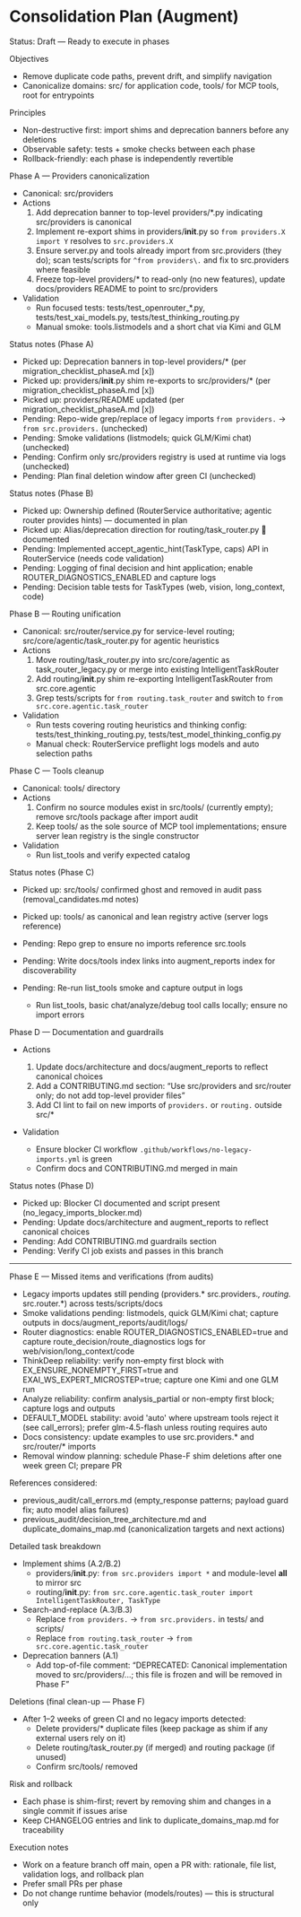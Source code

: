 # Consolidation Plan (Augment)

Status: Draft — Ready to execute in phases

Objectives
- Remove duplicate code paths, prevent drift, and simplify navigation
- Canonicalize domains: src/ for application code, tools/ for MCP tools, root for entrypoints

Principles
- Non-destructive first: import shims and deprecation banners before any deletions
- Observable safety: tests + smoke checks between each phase
- Rollback-friendly: each phase is independently revertible

Phase A — Providers canonicalization
- Canonical: src/providers
- Actions
  1) Add deprecation banner to top-level providers/*.py indicating src/providers is canonical
  2) Implement re-export shims in providers/__init__.py so `from providers.X import Y` resolves to `src.providers.X`
  3) Ensure server.py and tools already import from src.providers (they do); scan tests/scripts for `^from providers\.` and fix to src.providers where feasible
  4) Freeze top-level providers/* to read-only (no new features), update docs/providers README to point to src/providers
- Validation
  - Run focused tests: tests/test_openrouter_*.py, tests/test_xai_models.py, tests/test_thinking_routing.py
  - Manual smoke: tools.listmodels and a short chat via Kimi and GLM


Status notes (Phase A)
- Picked up: Deprecation banners in top-level providers/* (per migration_checklist_phaseA.md [x])
- Picked up: providers/__init__.py shim re-exports to src/providers/* (per migration_checklist_phaseA.md [x])
- Picked up: providers/README updated (per migration_checklist_phaseA.md [x])
- Pending: Repo-wide grep/replace of legacy imports `from providers.` → `from src.providers.` (unchecked)
- Pending: Smoke validations (listmodels; quick GLM/Kimi chat) (unchecked)
- Pending: Confirm only src/providers registry is used at runtime via logs (unchecked)
- Pending: Plan final deletion window after green CI (unchecked)


Status notes (Phase B)
- Picked up: Ownership defined (RouterService authoritative; agentic router provides hints) — documented in plan
- Picked up: Alias/deprecation direction for routing/task_router.py  documented
- Pending: Implemented accept_agentic_hint(TaskType, caps) API in RouterService (needs code validation)
- Pending: Logging of final decision and hint application; enable ROUTER_DIAGNOSTICS_ENABLED and capture logs
- Pending: Decision table tests for TaskTypes (web, vision, long_context, code)

Phase B — Routing unification
- Canonical: src/router/service.py for service-level routing; src/core/agentic/task_router.py for agentic heuristics
- Actions
  1) Move routing/task_router.py into src/core/agentic as task_router_legacy.py or merge into existing IntelligentTaskRouter
  2) Add routing/__init__.py shim re-exporting IntelligentTaskRouter from src.core.agentic
  3) Grep tests/scripts for `from routing.task_router` and switch to `from src.core.agentic.task_router`
- Validation
  - Run tests covering routing heuristics and thinking config: tests/test_thinking_routing.py, tests/test_model_thinking_config.py
  - Manual check: RouterService preflight logs models and auto selection paths

Phase C — Tools cleanup
- Canonical: tools/ directory
- Actions
  1) Confirm no source modules exist in src/tools/ (currently empty); remove src/tools package after import audit
  2) Keep tools/ as the sole source of MCP tool implementations; ensure server lean registry is the single constructor
- Validation
  - Run list_tools and verify expected catalog

Status notes (Phase C)
- Picked up: src/tools/ confirmed ghost and removed in audit pass (removal_candidates.md notes)
- Picked up: tools/ as canonical and lean registry active (server logs reference)
- Pending: Repo grep to ensure no imports reference src.tools
- Pending: Write docs/tools index links into augment_reports index for discoverability
- Pending: Re-run list_tools smoke and capture output in logs

  - Run list_tools, basic chat/analyze/debug tool calls locally; ensure no import errors

Phase D — Documentation and guardrails
- Actions
  1) Update docs/architecture and docs/augment_reports to reflect canonical choices
  2) Add a CONTRIBUTING.md section: “Use src/providers and src/router only; do not add top-level provider files”
  3) Add CI lint to fail on new imports of `providers.` or `routing.` outside src/*

- Validation
  - Ensure blocker CI workflow `.github/workflows/no-legacy-imports.yml` is green
  - Confirm docs and CONTRIBUTING.md merged in main

Status notes (Phase D)
- Picked up: Blocker CI documented and script present (no_legacy_imports_blocker.md)
- Pending: Update docs/architecture and augment_reports to reflect canonical choices
- Pending: Add CONTRIBUTING.md guardrails section
- Pending: Verify CI job exists and passes in this branch

---

Phase E — Missed items and verifications (from audits)
- Legacy imports updates still pending (providers.*   src.providers.*, routing.*   src.router.*) across tests/scripts/docs
- Smoke validations pending: listmodels, quick GLM/Kimi chat; capture outputs in docs/augment_reports/audit/logs/
- Router diagnostics: enable ROUTER_DIAGNOSTICS_ENABLED=true and capture route_decision/route_diagnostics logs for web/vision/long_context/code
- ThinkDeep reliability: verify non-empty first block with EX_ENSURE_NONEMPTY_FIRST=true and EXAI_WS_EXPERT_MICROSTEP=true; capture one Kimi and one GLM run
- Analyze reliability: confirm analysis_partial or non-empty first block; capture logs and outputs
- DEFAULT_MODEL stability: avoid 'auto' where upstream tools reject it (see call_errors); prefer glm-4.5-flash unless routing requires auto
- Docs consistency: update examples to use src.providers.* and src/router/* imports
- Removal window planning: schedule Phase-F shim deletions after one week green CI; prepare PR

References considered:
- previous_audit/call_errors.md (empty_response patterns; payload guard fix; auto model alias failures)
- previous_audit/decision_tree_architecture.md and duplicate_domains_map.md (canonicalization targets and next actions)

Detailed task breakdown
- Implement shims (A.2/B.2)
  - providers/__init__.py: `from src.providers import *` and module-level __all__ to mirror src
  - routing/__init__.py: `from src.core.agentic.task_router import IntelligentTaskRouter, TaskType`
- Search-and-replace (A.3/B.3)
  - Replace `from providers.` → `from src.providers.` in tests/ and scripts/
  - Replace `from routing.task_router` → `from src.core.agentic.task_router`
- Deprecation banners (A.1)
  - Add top-of-file comment: “DEPRECATED: Canonical implementation moved to src/providers/...; this file is frozen and will be removed in Phase F”

Deletions (final clean-up — Phase F)
- After 1–2 weeks of green CI and no legacy imports detected:
  - Delete providers/* duplicate files (keep package as shim if any external users rely on it)
  - Delete routing/task_router.py (if merged) and routing package (if unused)
  - Confirm src/tools/ removed

Risk and rollback
- Each phase is shim-first; revert by removing shim and changes in a single commit if issues arise
- Keep CHANGELOG entries and link to duplicate_domains_map.md for traceability

Execution notes
- Work on a feature branch off main, open a PR with: rationale, file list, validation logs, and rollback plan
- Prefer small PRs per phase
- Do not change runtime behavior (models/routes) — this is structural only

